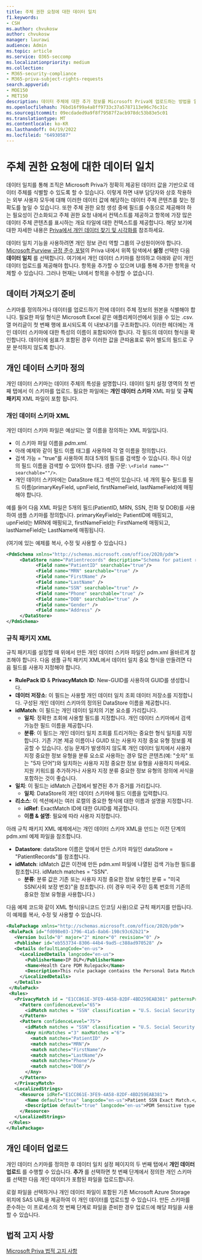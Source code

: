 ```yaml
---
title: 주체 권한 요청에 대한 데이터 일치
f1.keywords:
- CSH
ms.author: chvukosw
author: chvukosw
manager: laurawi
audience: Admin
ms.topic: article
ms.service: O365-seccomp
ms.localizationpriority: medium
ms.collection:
- M365-security-compliance
- M365-priva-subject-rights-requests
search.appverid:
- MOE150
- MET150
description: 데이터 주체에 대한 추가 정보를 Microsoft Priva에 업로드하는 방법을 알아봅니다.
ms.openlocfilehash: 76bd16f99a4a8ff9733c37a5787113e96c76c31c
ms.sourcegitcommit: 09ecdaded9a9f8f79587f2acb978dc53b83e5c01
ms.translationtype: MT
ms.contentlocale: ko-KR
ms.lasthandoff: 04/19/2022
ms.locfileid: "64930587"
---
```

# <a name="data-matching-for-subject-rights-requests"></a>주체 권한 요청에 대한 데이터 일치

데이터 일치를 통해 조직은 Microsoft Priva가 정확히 제공된 데이터 값을 기반으로 데이터 주체를 식별할 수 있도록 할 수 있습니다. 이렇게 하면 내부 담당자와 상호 작용하는 외부 사용자 모두에 대해 이러한 데이터 값에 해당하는 데이터 주체 콘텐츠를 찾는 정확도를 높일 수 있습니다. 또한 주체 권한 요청 생성 중에 필드를 수동으로 제공해야 하는 필요성이 간소화되고 주체 권한 요청 내에서 컨텍스트를 제공하고 항목에 가장 많은 데이터 주체 콘텐츠를 표시하는 개요 타일에 대한 컨텍스트를 제공합니다. 해당 보기에 대한 자세한 내용은 [Priva에서 개인 데이터 찾기 및 시각화를](priva-data-profile.md#items-with-the-most-data-subject-content) 참조하세요.

데이터 일치 기능을 사용하려면 개인 정보 관리 역할 그룹의 구성원이어야 합니다. [Microsoft Purview 규정 준수 포털](https://compliance.microsoft.com/)의 Priva 내에서 위쪽 탐색에서 **설정** 선택한 다음 **데이터 일치** 를 선택합니다. 여기에서 개인 데이터 스키마를 정의하고 아래와 같이 개인 데이터 업로드를 제공해야 합니다. 항목을 추가할 수 있으며 UI를 통해 추가한 항목을 삭제할 수 있습니다. 그러나 현재는 UI에서 항목을 수정할 수 없습니다.

## <a name="prepare-for-data-import"></a>데이터 가져오기 준비

스키마를 정의하거나 데이터를 업로드하기 전에 데이터 주체 정보의 원본을 식별해야 합니다. 필요한 파일 형식은 Microsoft Excel 같은 애플리케이션에서 읽을 수 있는 .csv. 열 머리글이 첫 번째 행에 표시되도록 이 내보내기를 구조화합니다. 이러한 헤더에는 개인 데이터 스키마에 대한 특성의 이름이 포함되어야 합니다. 각 필드의 데이터 형식을 확인합니다. 데이터에 쉼표가 포함된 경우 이러한 값을 큰따옴표로 묶어 별도의 필드로 구문 분석하지 않도록 합니다.

## <a name="define-the-personal-data-schema"></a>개인 데이터 스키마 정의

개인 데이터 스키마는 데이터 주체의 특성을 설명합니다. 데이터 일치 설정 영역의 첫 번째 탭에서 이 스키마를 업로드. 필요한 파일에는 **개인 데이터 스키마** XML 파일 및 **규칙 패키지** XML 파일이 포함 됩니다.

### <a name="personal-data-schema-xml"></a>개인 데이터 스키마 XML

개인 데이터 스키마 파일은 예상되는 열 이름을 정의하는 XML 파일입니다.

- 이 스키마 파일 이름을 *pdm.xml*.
- 아래 예제와 같이 필드 이름 태그를 사용하여 각 열 이름을 정의합니다.
- 검색 가능 = "true"를 사용하여 최대 5개의 필드를 검색할 수 있습니다. 하나 이상의 필드 이름을 검색할 수 있어야 합니다. 샘플 구문: `\<Field name="" searchable=""/>`.
- 개인 데이터 스키마에는 DataStore 태그 섹션이 있습니다. 네 개의 필수 필드를 필드 이름(primaryKeyField, upnField, firstNameField, lastNameField)에 매핑해야 합니다.

예를 들어 다음 XML 파일은 5개의 필드(PatientID, MRN, SSN, 전화 및 DOB)를 사용하여 샘플 스키마를 정의합니다. primaryKeyField는 PatientID에 매핑되고, upnField는 MRN에 매핑되고, firstNameField는 FirstName에 매핑되고, lastNameField는 LastName에 매핑됩니다.

(여기에 있는 예제를 복사, 수정 및 사용할 수 있습니다.)

 ```xml
<PdmSchema xmlns="http://schemas.microsoft.com/office/2020/pdm">
      <DataStore name="Patientrecords" description="Schema for patient records" version="1" primaryKeyField="PatientID" upnField="MRN" firstNameField="FirstName" lastNameField="LastName">
            <Field name="PatientID" searchable="true"/>
            <Field name="MRN" searchable="true" />
            <Field name="FirstName" />
            <Field name="LastName" />
            <Field name="SSN" searchable="true" />
            <Field name="Phone" searchable="true" />
            <Field name="DOB" searchable="true" />
            <Field name="Gender" />
            <Field name="Address" />
      </DataStore>
</PdmSchema>
 ```

### <a name="rule-package-xml"></a>규칙 패키지 XML

규칙 패키지를 설정할 때 위에서 만든 개인 데이터 스키마 파일인 pdm.xml 올바르게 참조해야 합니다. 다음 샘플 규칙 패키지 XML에서 데이터 일치 중요 형식을 만들려면 다음 필드를 사용자 지정해야 합니다.

- **RulePack ID** &  **PrivacyMatch ID**: New-GUID를 사용하여 GUID를 생성합니다.
- **데이터 저장소**: 이 필드는 사용할 개인 데이터 일치 조회 데이터 저장소를 지정합니다. 구성된 개인 데이터 스키마의 정의된 DataStore 이름을 제공합니다.
- **idMatch**: 이 필드는 개인 데이터 일치의 기본 요소를 가리킵니다.
  - **일치**: 정확한 조회에 사용할 필드를 지정합니다. 개인 데이터 스키마에서 검색 가능한 필드 이름을 제공합니다.
  - **분류**: 이 필드는 개인 데이터 일치 조회를 트리거하는 중요한 형식 일치를 지정합니다. 기존 기본 제공 이름이나 GUID 또는 사용자 지정 중요 유형 정보를 제공할 수 있습니다. 성능 문제가 발생하지 않도록 개인 데이터 일치에서 사용자 지정 중요한 정보 유형을 분류 요소로 사용하는 경우 많은 콘텐츠(예: "숫자" 또는 "5자 단어")와 일치하는 사용자 지정 중요한 정보 유형을 사용하지 마세요. 지원 키워드를 추가하거나 사용자 지정 분류 중요한 정보 유형의 정의에 서식을 포함하는 것이 좋습니다.
- **일치**: 이 필드는 idMatch 근접에서 발견된 추가 증거를 가리킵니다.
  - **일치**: DataStore의 개인 데이터 스키마에 필드 이름을 입력합니다.
- **리소스**: 이 섹션에서는 여러 로캘의 중요한 형식에 대한 이름과 설명을 지정합니다.
  - **idRef**: ExactMatch ID에 대한 GUID를 제공합니다.
  - **이름 & 설명**: 필요에 따라 사용자 지정합니다.

아래 규칙 패키지 XML 예제에서는 개인 데이터 스키마 XML을 만드는 이전 단계의 pdm.xml 예제 파일을 참조합니다.

- **Datastore**: dataStore 이름은 앞에서 만든 스키마 파일인 dataStore = "PatientRecords"를 참조합니다.
- **idMatch**: idMatch 값은 이전에 만든 pdm.xml 파일에 나열된 검색 가능한 필드를 참조합니다. idMatch matches = "SSN".
  - **분류**: 분류 값은 기존 또는 사용자 지정 중요한 정보 유형인 분류 = "미국 SSN(사회 보장 번호)"을 참조합니다. (이 경우 미국 주민 등록 번호의 기존의 중요한 정보 유형을 사용합니다.)

다음 예제 코드와 같이 XML 형식(유니코드 인코딩 사용)으로 규칙 패키지를 만듭니다. 이 예제를 복사, 수정 및 사용할 수 있습니다.

 ```xml
<RulePackage xmlns="http://schemas.microsoft.com/office/2020/pdm">
  <RulePack id="fd098e03-1796-41a5-8ab6-198c93c62b21">
    <Version build="0" major="2" minor="0" revision="0" />
    <Publisher id="eb553734-8306-44b4-9ad5-c388ad970528" />
    <Details defaultLangCode="en-us">
      <LocalizedDetails langcode="en-us">
        <PublisherName>IP DLP</PublisherName>
        <Name>Health Care PDM Rulepack</Name>
        <Description>This rule package contains the Personal Data Match sensitive type for health care sensitive types.</Description>
      </LocalizedDetails>
    </Details>
  </RulePack>
  <Rules>
    <PrivacyMatch id = "E1CC861E-3FE9-4A58-82DF-4BD259EAB381" patternsProximity = "300" dataStore ="PatientRecords" recommendedConfidence = "65" >
      <Pattern confidenceLevel="65">
        <idMatch matches = "SSN" classification = "U.S. Social Security Number (SSN)" />
      </Pattern>
      <Pattern confidenceLevel="75">
        <idMatch matches = "SSN" classification = "U.S. Social Security Number (SSN)" />
        <Any minMatches ="3" maxMatches ="6">
          <match matches="PatientID" />
          <match matches="MRN"/>
          <match matches="FirstName"/>
          <match matches="LastName"/>
          <match matches="Phone"/>
          <match matches="DOB"/>
        </Any>
      </Pattern>
    </PrivacyMatch>
    <LocalizedStrings>
      <Resource idRef="E1CC861E-3FE9-4A58-82DF-4BD259EAB381">
        <Name default="true" langcode="en-us">Patient SSN Exact Match.</Name>
        <Description default="true" langcode="en-us">PDM Sensitive type for detecting Patient SSN.</Description>
      </Resource>
    </LocalizedStrings>
  </Rules>
</RulePackage>
 ```

## <a name="upload-personal-data"></a>개인 데이터 업로드
개인 데이터 스키마를 정의한 후 데이터 일치 설정 페이지의 두 번째 탭에서 **개인 데이터 업로드** 를 수행할 수 있습니다. **추가** 를 선택하면 첫 번째 단계에서 정의한 개인 스키마를 선택한 다음 개인 데이터가 포함된 파일을 업로드합니다.

로컬 파일을 선택하거나 개인 데이터 파일이 포함된 기존 Microsoft Azure Storage 위치에 SAS URL을 제공하여 이 개인 데이터를 업로드할 수 있습니다.
만든 스키마를 준수하는 이 프로세스의 첫 번째 단계로 파일을 준비한 경우 업로드에 해당 파일을 사용할 수 있습니다.

## <a name="legal-disclaimer"></a>법적 고지 사항

[Microsoft Priva 법적 고지 사항](priva-disclaimer.md)
